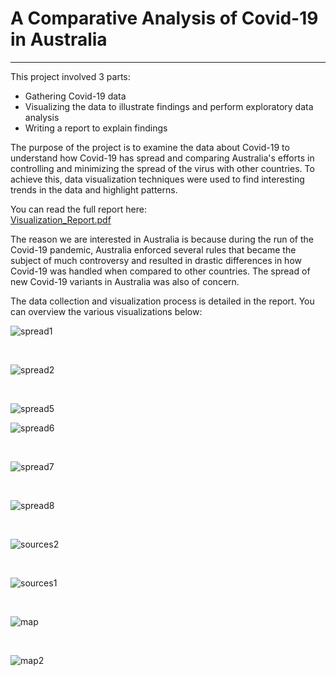 # A Comparative Analysis of Covid-19 in Australia
---

This project involved 3 parts:
- Gathering Covid-19 data
- Visualizing the data to illustrate findings and perform exploratory data analysis
- Writing a report to explain findings

The purpose of the project is to examine the data about Covid-19 to understand how Covid-19 has spread and comparing Australia's efforts 
in controlling and minimizing the spread of the virus with other countries. To achieve this, data visualization techniques were  used to find
interesting trends in the data and highlight patterns.

You can read the full report here:\
[Visualization_Report.pdf](https://github.com/CalvinJohn99/Analysis-of-Covid-19-in-Australia/files/8992682/Visualization_Report.pdf)


The reason we are interested in Australia is because during the run of the Covid-19 pandemic, Australia enforced several rules that became the 
subject of much controversy and resulted in drastic differences in how Covid-19 was handled when compared to other countries. The spread of new
Covid-19 variants in Australia was also of concern.

The data collection and visualization process is detailed in the report. You can overview the various visualizations below:

![spread1](https://user-images.githubusercontent.com/40469219/175962594-505bd1c9-e114-4a6c-9873-76e557459761.jpg)

&nbsp;


![spread2](https://user-images.githubusercontent.com/40469219/175962612-594b33c9-7662-4a14-9036-51df5a3ce5b7.jpg)


&nbsp;

![spread5](https://user-images.githubusercontent.com/40469219/175962647-f6392126-452b-41ef-b7f2-e126024f46dc.jpg)




![spread6](https://user-images.githubusercontent.com/40469219/175962670-ad2bb083-42b2-4dba-ad64-677a6a0cfdcc.jpg)


&nbsp;

![spread7](https://user-images.githubusercontent.com/40469219/175962685-f8d1259e-b873-462c-9224-e58e5e0ff4ff.jpg)

&nbsp;


![spread8](https://user-images.githubusercontent.com/40469219/175962696-a1f00138-48f1-439c-83c1-1b43c7e8e0b2.jpg)


&nbsp;

![sources2](https://user-images.githubusercontent.com/40469219/175962719-f5487ff7-1bac-41a5-936f-c3b43c491e93.jpg)

&nbsp;


![sources1](https://user-images.githubusercontent.com/40469219/175962737-ff313688-6cbc-427a-bfd5-dbd0f659ef96.jpg)


&nbsp;

![map](https://user-images.githubusercontent.com/40469219/175962747-07bf59e1-d51b-4188-b01a-9c619e65eed4.jpg)


&nbsp;

![map2](https://user-images.githubusercontent.com/40469219/175962762-bdd5aea1-60f5-415a-8f16-dfe06ed44908.jpg)


